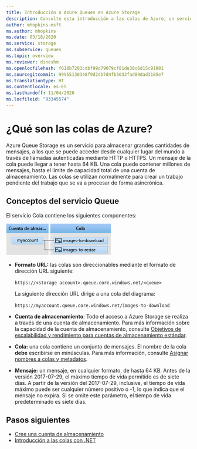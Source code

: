 ```yaml
---
title: Introducción a Azure Queues en Azure Storage
description: Consulte esta introducción a las colas de Azure, un servicio que permite almacenar grandes cantidades de mensajes. Un servicio de cola contiene un formato de dirección URL, una cuenta de almacenamiento, una cola y un mensaje.
author: mhopkins-msft
ms.author: mhopkins
ms.date: 03/18/2020
ms.service: storage
ms.subservice: queues
ms.topic: overview
ms.reviewer: dineshm
ms.openlocfilehash: f618b7203cdbf99d79079cf81de38c6d15c91981
ms.sourcegitcommit: 99955130348f9d2db7d4fb5032fad89dad3185e7
ms.translationtype: HT
ms.contentlocale: es-ES
ms.lasthandoff: 11/04/2020
ms.locfileid: "93345574"
---
```

# <a name="what-are-azure-queues"></a>¿Qué son las colas de Azure?

Azure Queue Storage es un servicio para almacenar grandes cantidades de mensajes, a los que se puede acceder desde cualquier lugar del mundo a través de llamadas autenticadas mediante HTTP o HTTPS. Un mensaje de la cola puede llegar a tener hasta 64 KB. Una cola puede contener millones de mensajes, hasta el límite de capacidad total de una cuenta de almacenamiento. Las colas se utilizan normalmente para crear un trabajo pendiente del trabajo que se va a procesar de forma asincrónica.

## <a name="queue-service-concepts"></a>Conceptos del servicio Queue

El servicio Cola contiene los siguientes componentes:

![Diagrama que muestra la relación entre una cuenta de almacenamiento, las colas y los mensajes.](./media/storage-queues-introduction/queue1.png)

- **Formato URL:** las colas son direccionables mediante el formato de dirección URL siguiente:

  `https://<storage account>.queue.core.windows.net/<queue>`

  La siguiente dirección URL dirige a una cola del diagrama:

  `https://myaccount.queue.core.windows.net/images-to-download`

- **Cuenta de almacenamiento**: Todo el acceso a Azure Storage se realiza a través de una cuenta de almacenamiento. Para más información sobre la capacidad de la cuenta de almacenamiento, consulte [Objetivos de escalabilidad y rendimiento para cuentas de almacenamiento estándar](../common/scalability-targets-standard-account.md?toc=%2fazure%2fstorage%2fqueues%2ftoc.json).

- **Cola:** una cola contiene un conjunto de mensajes. El nombre de la cola **debe** escribirse en minúsculas. Para más información, consulte [Asignar nombres a colas y metadatos](/rest/api/storageservices/Naming-Queues-and-Metadata).

- **Mensaje:** un mensaje, en cualquier formato, de hasta 64 KB. Antes de la versión 2017-07-29, el máximo tiempo de vida permitido es de siete días. A partir de la versión del 2017-07-29, inclusive, el tiempo de vida máximo puede ser cualquier número positivo o -1, lo que indica que el mensaje no expira. Si se omite este parámetro, el tiempo de vida predeterminado es siete días.

## <a name="next-steps"></a>Pasos siguientes

- [Cree una cuenta de almacenamiento](../common/storage-account-create.md?toc=%252fazure%252fstorage%252fqueues%252ftoc.json)
- [Introducción a las colas con .NET](storage-dotnet-how-to-use-queues.md)
